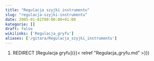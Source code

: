 ```yaml
---
title: "Regulacja szyjki instrumentu"
slug: "regulacja-szyjki-instrumentu"
date: 2005-01-01T00:00:00+01:00
kategorie: []
draft: false
wikilinks: ['Regulacja_gryfu']
aliases: ['/gitara/Regulacja_szyjki_instrumentu']
---
```

1.  REDIRECT [Regulacja gryfu]({{< relref "Regulacja_gryfu.md" >}})
